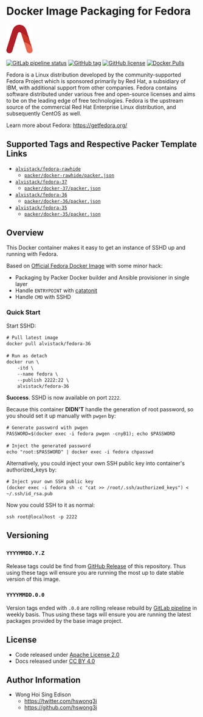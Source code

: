 # Docker Image Packaging for Fedora

<a href="https://alvistack.com" title="AlviStack" target="_blank"><img src="/alvistack.svg" height="75" alt="AlviStack"></a>

[![GitLab pipeline status](https://img.shields.io/gitlab/pipeline/alvistack/docker-fedora/master)](https://gitlab.com/alvistack/docker-fedora/-/pipelines)
[![GitHub tag](https://img.shields.io/github/tag/alvistack/docker-fedora.svg)](https://github.com/alvistack/docker-fedora/tags)
[![GitHub license](https://img.shields.io/github/license/alvistack/docker-fedora.svg)](https://github.com/alvistack/docker-fedora/blob/master/LICENSE)
[![Docker Pulls](https://img.shields.io/docker/pulls/alvistack/fedora-36.svg)](https://hub.docker.com/r/alvistack/fedora-36)

Fedora is a Linux distribution developed by the community-supported Fedora Project which is sponsored primarily by Red Hat, a subsidiary of IBM, with additional support from other companies. Fedora contains software distributed under various free and open-source licenses and aims to be on the leading edge of free technologies. Fedora is the upstream source of the commercial Red Hat Enterprise Linux distribution, and subsequently CentOS as well.

Learn more about Fedora: <https://getfedora.org/>

## Supported Tags and Respective Packer Template Links

  - [`alvistack/fedora-rawhide`](https://hub.docker.com/r/alvistack/fedora-rawhide)
      - [`packer/docker-rawhide/packer.json`](https://github.com/alvistack/docker-fedora/blob/master/packer/docker-rawhide/packer.json)
  - [`alvistack/fedora-37`](https://hub.docker.com/r/alvistack/fedora-37)
      - [`packer/docker-37/packer.json`](https://github.com/alvistack/docker-fedora/blob/master/packer/docker-37/packer.json)
  - [`alvistack/fedora-36`](https://hub.docker.com/r/alvistack/fedora-36)
      - [`packer/docker-36/packer.json`](https://github.com/alvistack/docker-fedora/blob/master/packer/docker-36/packer.json)
  - [`alvistack/fedora-35`](https://hub.docker.com/r/alvistack/fedora-35)
      - [`packer/docker-35/packer.json`](https://github.com/alvistack/docker-fedora/blob/master/packer/docker-35/packer.json)

## Overview

This Docker container makes it easy to get an instance of SSHD up and running with Fedora.

Based on [Official Fedora Docker Image](https://hub.docker.com/_/fedora/) with some minor hack:

  - Packaging by Packer Docker builder and Ansible provisioner in single layer
  - Handle `ENTRYPOINT` with [catatonit](https://github.com/openSUSE/catatonit)
  - Handle `CMD` with SSHD

### Quick Start

Start SSHD:

    # Pull latest image
    docker pull alvistack/fedora-36
    
    # Run as detach
    docker run \
        -itd \
        --name fedora \
        --publish 2222:22 \
        alvistack/fedora-36

**Success**. SSHD is now available on port `2222`.

Because this container **DIDN'T** handle the generation of root password, so you should set it up manually with `pwgen` by:

    # Generate password with pwgen
    PASSWORD=$(docker exec -i fedora pwgen -cnyB1); echo $PASSWORD
    
    # Inject the generated password
    echo "root:$PASSWORD" | docker exec -i fedora chpasswd

Alternatively, you could inject your own SSH public key into container's authorized\_keys by:

    # Inject your own SSH public key
    (docker exec -i fedora sh -c "cat >> /root/.ssh/authorized_keys") < ~/.ssh/id_rsa.pub

Now you could SSH to it as normal:

    ssh root@localhost -p 2222

## Versioning

### `YYYYMMDD.Y.Z`

Release tags could be find from [GitHub Release](https://github.com/alvistack/docker-fedora/tags) of this repository. Thus using these tags will ensure you are running the most up to date stable version of this image.

### `YYYYMMDD.0.0`

Version tags ended with `.0.0` are rolling release rebuild by [GitLab pipeline](https://gitlab.com/alvistack/docker-fedora/-/pipelines) in weekly basis. Thus using these tags will ensure you are running the latest packages provided by the base image project.

## License

  - Code released under [Apache License 2.0](LICENSE)
  - Docs released under [CC BY 4.0](http://creativecommons.org/licenses/by/4.0/)

## Author Information

  - Wong Hoi Sing Edison
      - <https://twitter.com/hswong3i>
      - <https://github.com/hswong3i>
